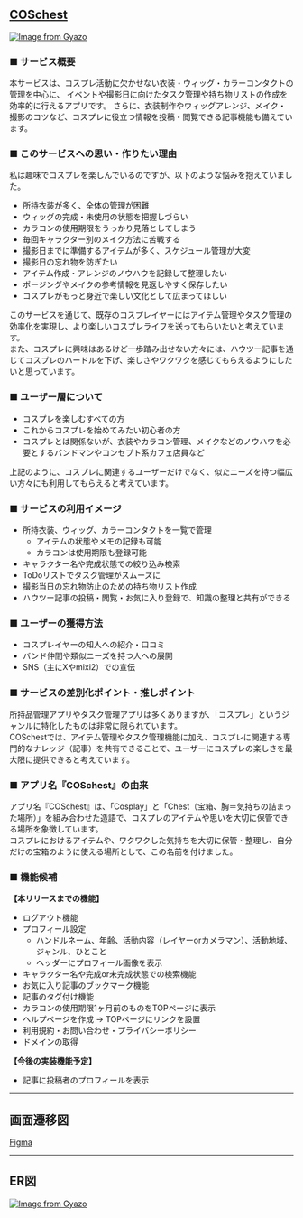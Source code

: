 ## [COSchest](https://coschest.com)
[![Image from Gyazo](https://i.gyazo.com/864aaecd71ad910bce53f370c091db5d.png)](https://gyazo.com/864aaecd71ad910bce53f370c091db5d)

### ■ サービス概要

本サービスは、コスプレ活動に欠かせない衣装・ウィッグ・カラーコンタクトの管理を中心に、
イベントや撮影日に向けたタスク管理や持ち物リストの作成を効率的に行えるアプリです。
さらに、衣装制作やウィッグアレンジ、メイク・撮影のコツなど、コスプレに役立つ情報を投稿・閲覧できる記事機能も備えています。


### ■ このサービスへの思い・作りたい理由

私は趣味でコスプレを楽しんでいるのですが、以下のような悩みを抱えていました。

- 所持衣装が多く、全体の管理が困難
- ウィッグの完成・未使用の状態を把握しづらい
- カラコンの使用期限をうっかり見落としてしまう
- 毎回キャラクター別のメイク方法に苦戦する
- 撮影日までに準備するアイテムが多く、スケジュール管理が大変
- 撮影日の忘れ物を防ぎたい
- アイテム作成・アレンジのノウハウを記録して整理したい
- ポージングやメイクの参考情報を見返しやすく保存したい
- コスプレがもっと身近で楽しい文化として広まってほしい

このサービスを通じて、既存のコスプレイヤーにはアイテム管理やタスク管理の効率化を実現し、より楽しいコスプレライフを送ってもらいたいと考えています。  
また、コスプレに興味はあるけど一歩踏み出せない方々には、ハウツー記事を通じてコスプレのハードルを下げ、楽しさやワクワクを感じてもらえるようにしたいと思っています。


### ■ ユーザー層について

- コスプレを楽しむすべての方
- これからコスプレを始めてみたい初心者の方
- コスプレとは関係ないが、衣装やカラコン管理、メイクなどのノウハウを必要とするバンドマンやコンセプト系カフェ店員など

上記のように、コスプレに関連するユーザーだけでなく、似たニーズを持つ幅広い方々にも利用してもらえると考えています。


### ■ サービスの利用イメージ

- 所持衣装、ウィッグ、カラーコンタクトを一覧で管理
  - アイテムの状態やメモの記録も可能  
  - カラコンは使用期限も登録可能
- キャラクター名や完成状態での絞り込み検索
- ToDoリストでタスク管理がスムーズに
- 撮影当日の忘れ物防止のための持ち物リスト作成
- ハウツー記事の投稿・閲覧・お気に入り登録で、知識の整理と共有ができる


### ■ ユーザーの獲得方法

- コスプレイヤーの知人への紹介・口コミ
- バンド仲間や類似ニーズを持つ人への展開
- SNS（主にXやmixi2）での宣伝


### ■ サービスの差別化ポイント・推しポイント

所持品管理アプリやタスク管理アプリは多くありますが、「コスプレ」というジャンルに特化したものは非常に限られています。  
COSchestでは、アイテム管理やタスク管理機能に加え、コスプレに関連する専門的なナレッジ（記事）を共有できることで、ユーザーにコスプレの楽しさを最大限に提供できると考えています。


### ■ アプリ名『COSchest』の由来

アプリ名『COSchest』は、「Cosplay」と「Chest（宝箱、胸＝気持ちの詰まった場所）」を組み合わせた造語で、コスプレのアイテムや思いを大切に保管できる場所を象徴しています。   
コスプレにおけるアイテムや、ワクワクした気持ちを大切に保管・整理し、自分だけの宝箱のように使える場所として、この名前を付けました。


### ■ 機能候補

**【本リリースまでの機能】**

- ログアウト機能
- プロフィール設定
  - ハンドルネーム、年齢、活動内容（レイヤーorカメラマン）、活動地域、ジャンル、ひとこと
  - ヘッダーにプロフィール画像を表示
- キャラクター名や完成or未完成状態での検索機能
- お気に入り記事のブックマーク機能
- 記事のタグ付け機能
- カラコンの使用期限1ヶ月前のものをTOPページに表示
- ヘルプページを作成 → TOPページにリンクを設置
- 利用規約・お問い合わせ・プライバシーポリシー
- ドメインの取得

**【今後の実装機能予定】**

- 記事に投稿者のプロフィールを表示

***

## 画面遷移図

[Figma](https://www.figma.com/design/7vOprCqpanPIMHVg1wnjK6/COSchest?node-id=0-1&t=Ar21r0uWeIRnZrLN-1)

***

## ER図

[![Image from Gyazo](https://i.gyazo.com/1230bd218a51c55e7ed63ab701350c30.png)](https://gyazo.com/1230bd218a51c55e7ed63ab701350c30)

